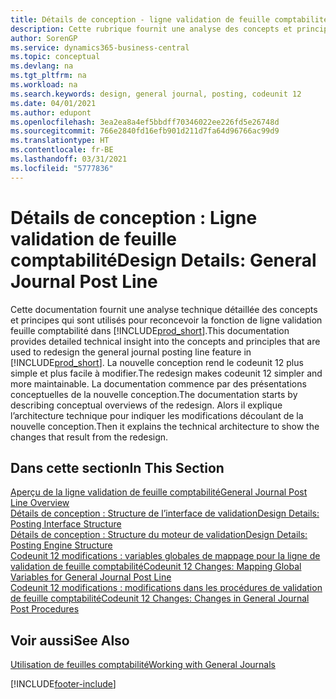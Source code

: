 ```yaml
---
title: Détails de conception - ligne validation de feuille comptabilité | Microsoft Docs
description: Cette rubrique fournit une analyse des concepts et principes qui sont utilisés pour reconcevoir la fonction de ligne validation feuille comptabilité dans Business Central.
author: SorenGP
ms.service: dynamics365-business-central
ms.topic: conceptual
ms.devlang: na
ms.tgt_pltfrm: na
ms.workload: na
ms.search.keywords: design, general journal, posting, codeunit 12
ms.date: 04/01/2021
ms.author: edupont
ms.openlocfilehash: 3ea2ea8a4ef5bbdff70346022ee226fd5e26748d
ms.sourcegitcommit: 766e2840fd16efb901d211d7fa64d96766ac99d9
ms.translationtype: HT
ms.contentlocale: fr-BE
ms.lasthandoff: 03/31/2021
ms.locfileid: "5777836"
---
```

# <a name="design-details-general-journal-post-line"></a><span data-ttu-id="0f88c-103">Détails de conception : Ligne validation de feuille comptabilité</span><span class="sxs-lookup"><span data-stu-id="0f88c-103">Design Details: General Journal Post Line</span></span>
<span data-ttu-id="0f88c-104">Cette documentation fournit une analyse technique détaillée des concepts et principes qui sont utilisés pour reconcevoir la fonction de ligne validation feuille comptabilité dans [!INCLUDE[prod_short](includes/prod_short.md)].</span><span class="sxs-lookup"><span data-stu-id="0f88c-104">This documentation provides detailed technical insight into the concepts and principles that are used to redesign the general journal posting line feature in [!INCLUDE[prod_short](includes/prod_short.md)].</span></span> <span data-ttu-id="0f88c-105">La nouvelle conception rend le codeunit 12 plus simple et plus facile à modifier.</span><span class="sxs-lookup"><span data-stu-id="0f88c-105">The redesign makes codeunit 12 simpler and more maintainable.</span></span> <span data-ttu-id="0f88c-106">La documentation commence par des présentations conceptuelles de la nouvelle conception.</span><span class="sxs-lookup"><span data-stu-id="0f88c-106">The documentation starts by describing conceptual overviews of the redesign.</span></span> <span data-ttu-id="0f88c-107">Alors il explique l’architecture technique pour indiquer les modifications découlant de la nouvelle conception.</span><span class="sxs-lookup"><span data-stu-id="0f88c-107">Then it explains the technical architecture to show the changes that result from the redesign.</span></span>  

## <a name="in-this-section"></a><span data-ttu-id="0f88c-108">Dans cette section</span><span class="sxs-lookup"><span data-stu-id="0f88c-108">In This Section</span></span>  
[<span data-ttu-id="0f88c-109">Aperçu de la ligne validation de feuille comptabilité</span><span class="sxs-lookup"><span data-stu-id="0f88c-109">General Journal Post Line Overview</span></span>](design-details-general-journal-post-line-overview.md)  
[<span data-ttu-id="0f88c-110">Détails de conception : Structure de l’interface de validation</span><span class="sxs-lookup"><span data-stu-id="0f88c-110">Design Details: Posting Interface Structure</span></span>](design-details-posting-interface-structure.md)  
[<span data-ttu-id="0f88c-111">Détails de conception : Structure du moteur de validation</span><span class="sxs-lookup"><span data-stu-id="0f88c-111">Design Details: Posting Engine Structure</span></span>](design-details-posting-engine-structure.md)  
[<span data-ttu-id="0f88c-112">Codeunit 12 modifications : variables globales de mappage pour la ligne de validation de feuille comptabilité</span><span class="sxs-lookup"><span data-stu-id="0f88c-112">Codeunit 12 Changes: Mapping Global Variables for General Journal Post Line</span></span>](design-details-codeunit-12-changes-mapping-global-variables-for-general-journal-post-line.md)  
[<span data-ttu-id="0f88c-113">Codeunit 12 modifications : modifications dans les procédures de validation de feuille comptabilité</span><span class="sxs-lookup"><span data-stu-id="0f88c-113">Codeunit 12 Changes: Changes in General Journal Post Procedures</span></span>](design-details-codeunit-12-changes-changes-in-general-journal-post-procedures.md)  

## <a name="see-also"></a><span data-ttu-id="0f88c-114">Voir aussi</span><span class="sxs-lookup"><span data-stu-id="0f88c-114">See Also</span></span>  
[<span data-ttu-id="0f88c-115">Utilisation de feuilles comptabilité</span><span class="sxs-lookup"><span data-stu-id="0f88c-115">Working with General Journals</span></span>](ui-work-general-journals.md)


[!INCLUDE[footer-include](includes/footer-banner.md)]